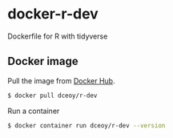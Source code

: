 docker-r-dev
============

Dockerfile for R with tidyverse

Docker image
------------

Pull the image from [Docker Hub](https://hub.docker.com/r/dceoy/r-dev/).

```sh
$ docker pull dceoy/r-dev
```

Run a container

```sh
$ docker container run dceoy/r-dev --version
```
